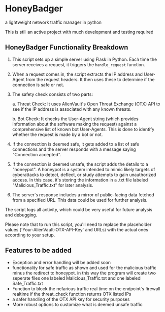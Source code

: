 # HoneyBadger
a lightweight network traffic manager in python

This is still an active project with much development and testing required

## HoneyBadger Functionality Breakdown

1. This script sets up a simple server using Flask in Python. Each time the server receives a request, it triggers the `handle_request` function.

2. When a request comes in, the script extracts the IP address and User-Agent from the request headers. It then uses these to determine if the connection is safe or not.

3. The safety check consists of two parts: 

    a. Threat Check: It uses AlienVault's Open Threat Exchange (OTX) API to see if the IP address is associated with any known threats. 

    b. Bot Check: It checks the User-Agent string (which provides information about the software making the request) against a comprehensive list of known bot User-Agents. This is done to identify whether the request is made by a bot or not.

4. If the connection is deemed safe, it gets added to a list of safe connections and the server responds with a message saying "Connection accepted". 

5. If the connection is deemed unsafe, the script adds the details to a "honeypot". A honeypot is a system intended to mimic likely targets of cyberattacks to detect, deflect, or study attempts to gain unauthorized access. In this case, it's storing the information in a .txt file labeled "Malicious_Traffic.txt" for later analysis. 

6. The server's response includes a mirror of public-facing data fetched from a specified URL. This data could be used for further analysis.

The script logs all activity, which could be very useful for future analysis and debugging. 

Please note that to run this script, you'll need to replace the placeholder values ('Your-AlienVault-OTX-API-Key' and URLs) with the actual ones according to your setup.

## Features to be added

- Exception and error handling will be added soon 
- functionality for safe traffic as shown and used for the malicious traffic minus the redirect to honeypot. in this way the program will create two seperate files one labeled Malicious_Traffic.txt and one labeled Safe_Traffic.txt
- Function to block the nefarious traffic real time on the endpoint's firewall realtime if the threat_check function returns OTX listed IPs
- a safer handling of the OTX API key for security purposes
- More robust options to customize what is deemed unsafe traffic
